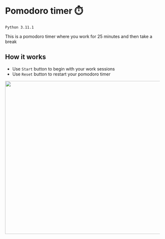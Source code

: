 # Pomodoro timer ⏱️
`Python 3.11.1`

This is a pomodoro timer where you work for 25 minutes and then take a break

## How it works
- Use `Start` button to begin with your work sessions
- Use `Reset` button to restart your pomodoro timer

<p align="center">
  <img src="https://user-images.githubusercontent.com/89556233/231940225-48062f24-e050-4380-b5a5-a1f0d8608af2.gif" width="520" height="500" style="text-align:center;">
</p>
